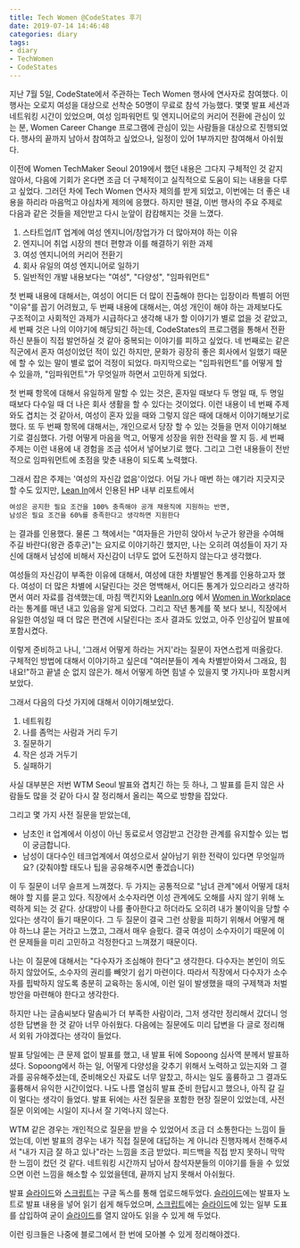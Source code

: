 ```yaml
---
title: Tech Women @CodeStates 후기
date: 2019-07-14 14:46:48
categories: diary
tags:
- diary
- TechWomen
- CodeStates
---
```


지난 7월 5일, CodeState에서 주관하는 Tech Women 행사에 연사자로 참여했다.
이 행사는 오로지 여성을 대상으로 선착순 50명이 무료로 참석 가능했다.
몇몇 발표 세션과 네트워킹 시간이 있었으며,
여성 임파워먼트 및 엔지니어로의 커리어 전환에 관심이 있는 분,
Women Career Change 프로그램에 관심이 있는 사람들을 대상으로 진행되었다.
행사의 끝까지 남아서 참여하고 싶었으나, 일정이 있어 1부까지만 참여해서 아쉬웠다.

<!--more-->
이전에 Women TechMaker Seoul 2019에서 했던 내용은 그다지 구체적인 것 같지 않아서,
다음에 기회가 온다면 조금 더 구체적이고 실직적으로 도움이 되는 내용을 다루고 싶었다.
그러던 차에 Tech Women 연사자 제의를 받게 되었고, 이번에는 더 좋은 내용을 하리라 마음먹고 야심차게 제의에 응했다.
하지만 웬걸, 이번 행사의 주요 주제로 다음과 같은 것들을 제안받고 다시 눈앞이 캄캄해지는 것을 느꼈다.

1. 스타트업/IT 업계에 여성 엔지니어/창업가가 더 많아져야 하는 이유
1. 엔지니어 취업 시장의 젠더 편향과 이를 해결하기 위한 과제
1. 여성 엔지니어의 커리어 전환기
1. 회사 유일의 여성 엔지니어로 일하기
1. 일반적인 개발 내용보다는 "여성", "다양성", "임파워먼트"

첫 번째 내용에 대해서는, 여성이 어디든 더 많이 진출해야 한다는 입장이라 특별히 어떤 "이유"를 꼽기 어려웠고,
두 번째 내용에 대해서는, 여성 개인이 해야 하는 과제보다도 구조적이고 사회적인 과제가 시급하다고 생각해 내가 할 이야기가 별로 없을 것 같았고,
세 번째 것은 나의 이야기에 해당되긴 하는데, CodeStates의 프로그램을 통해서 전환하신 분들이 직접 발언하실 것 같아 중복되는 이야기를 피하고 싶었다.
네 번째로는 같은 직군에서 혼자 여성이었던 적이 있긴 하지만, 문화가 굉장히 좋은 회사에서 일했기 때문에 할 수 있는 말이 별로 없어 걱정이 되었다.
마지막으로는 "임파워먼트"를 어떻게 할 수 있을까, "임파워먼트"가 무엇일까 하면서 고민하게 되었다.

첫 번째 항목에 대해서 유일하게 말할 수 있는 것은, 혼자일 때보다 두 명일 때, 두 명일 때보다 다수일 때 더 나은 회사 생활을 할 수 있다는 것이었다.
이런 내용이 네 번째 주제와도 겹치는 것 같아서, 여성이 혼자 있을 때와 그렇지 않은 때에 대해서 이야기해보기로 했다.
또 두 번째 항목에 대해서는, 개인으로서 당장 할 수 있는 것들을 먼저 이야기해보기로 결심했다.
가령 어떻게 마음을 먹고, 어떻게 성장을 위한 전략을 짤 지 등.
세 번째 주제는 이런 내용에 내 경험을 조금 섞어서 넣어보기로 했다.
그리고 그런 내용들이 전반적으로 임파워먼트에 초점을 맞춘 내용이 되도록 노력했다.

그래서 잡은 주제는 '여성의 자신감 없음'이었다.
어딜 가나 매번 하는 얘기라 지긋지긋할 수도 있지만,
[Lean In]에서 인용된 HP 내부 리포트에서

```txt
여성은 공지한 필요 조건을 100% 충족해야 공개 채용직에 지원하는 반면,
남성은 필요 조건을 60%를 충족한다고 생각하면 지원한다
```

는 결과를 인용했다.
물론 그 책에서는 "여자들은 가만히 앉아서 누군가 왕관을 수여해주길 바란다(왕관 증후군)"는 요지로 이야기하긴 했지만,
나는 오히려 여성들이 자기 자신에 대해서 남성에 비해서 자신감이 너무도 없어 도전하지 않는다고 생각했다.

여성들의 자신감이 부족한 이유에 대해서, 여성에 대한 차별발언 통계를 인용하고자 했다.
여성이 더 많은 차별에 시달린다는 것은 명백해서, 어디든 통계가 있으리라고 생각하면서 여러 자료를 검색했는데,
마침 맥킨지와 [LeanIn.org] 에서 [Women in Workplace]라는 통계를 매년 내고 있음을 알게 되었다.
그리고 작년 통계를 쭉 보다 보니, 직장에서 유일한 여성일 때 더 많은 편견에 시달린다는 조사 결과도 있었고, 아주 인상깊어 발표에 포함시켰다.

이렇게 준비하고 나니, '그래서 어떻게 하라는 거지'라는 질문이 자연스럽게 떠올랐다.
구체적인 방법에 대해서 이야기하고 싶은데 "여러분들이 계속 차별받아와서 그래요, 힘내요!"하고 끝낼 순 없지 않은가.
해서 어떻게 하면 힘낼 수 있을지 몇 가지나마 포함시켜보았다.

그래서 다음의 다섯 가지에 대해서 이야기해보았다.

1. 네트워킹
1. 나를 좀먹는 사람과 거리 두기
1. 질문하기
1. 작은 성과 거두기
1. 실패하기

사실 대부분은 저번 WTM Seoul 발표와 겹치긴 하는 듯 하나,
그 발표를 듣지 않은 사람들도 많을 것 같아 다시 잘 정리해서 올리는 쪽으로 방향을 잡았다.

그리고 몇 가지 사전 질문을 받았는데,

- 남초인 it 업계에서 이성이 아닌 동료로서 영감받고 건강한 관계를 유지할수 있는 법이 궁금합니다.
- 남성이 대다수인 테크업계에서 여성으로서 살아남기 위한 전략이 있다면 무엇일까요? (갖춰야할 태도나 팁을 공유해주시면 좋겠습니다)

이 두 질문이 너무 슬프게 느껴졌다.
두 가지는 공통적으로  "남녀 관계"에서 어떻게 대처해야 할 지를 묻고 있다.
직장에서 소수자라면 이성 관계에도 오해를 사지 않기 위해 노력하게 되는 것 같다.
상대방이 나를 좋아한다고 하더라도 오히려 내가 불이익을 당할 수 있다는 생각이 들기 때문이다.
그 두 질문이 결국 그런 상황을 피하기 위해서 어떻게 해야 하느냐 묻는 거라고 느꼈고, 그래서 매우 슬펐다.
결국 여성이 소수자이기 때문에 이런 문제들을 미리 고민하고 걱정한다고 느껴졌기 때문이다.

나는 이 질문에 대해서는 "다수자가 조심해야 한다"고 생각한다.
다수자는 본인이 의도하지 않았어도, 소수자의 권리를 빼앗기 쉽기 마련이다.
따라서 직장에서 다수자가 소수자를 핍박하지 않도록 충분히 교육하는 동시에,
이런 일이 발생했을 때의 구제책과 처벌 방안을 마련해야 한다고 생각한다.

하지만 나는 글솜씨보다 말솜씨가 더 부족한 사람이라, 그저 생각만 정리해서 갔더니 엉성한 답변을 한 것 같아 너무 아쉬웠다.
다음에는 질문에도 미리 답변을 다 글로 정리해서 외워 가야겠다는 생각이 들었다.

발표 당일에는 큰 문제 없이 발표를 했고, 내 발표 뒤에 Sopoong 심사역 분께서 발표하셨다.
Sopoong에서 하는 일, 어떻게 다양성을 갖추기 위해서 노력하고 있는지와 그 결과를 공유해주셨는데,
준비해오신 자료도 너무 알찼고, 하시는 일도 훌륭하고 그 결과도 훌륭해서 유익한 시간이었다.
나도 나름 열심히 발표 준비 한답시고 했으나, 아직 갈 길이 멀다는 생각이 들었다.
발표 뒤에는 사전 질문을 포함한 현장 질문이 있었는데,
사전 질문 이외에는 시일이 지나서 잘 기억나지 않는다.

WTM 같은 경우는 개인적으로 질문을 받을 수 있었어서 조금 더 소통한다는 느낌이 들었는데,
이번 발표의 경우는 내가 직접 질문에 대답하는 게 아니라 진행자께서 전해주셔서 "내가 지금 잘 하고 있나"라는 느낌을 조금 받았다.
피드백을 직접 받지 못하니 막막한 느낌이 컸던 것 같다.
네트워킹 시간까지 남아서 참석자분들의 이야기를 들을 수 있었으면 이런 느낌을 해소할 수 있었을텐데, 끝까지 남지 못해서 아쉬웠다.

발표 [슬라이드]와 [스크립트]는 구글 독스를 통해 업로드해두었다.
[슬라이드]에는 발표자 노트로 발표 내용을 넣어 읽기 쉽게 해두었으며,
[스크립트]에는 [슬라이드]에 있는 일부 도표를 삽입하여 굳이 [슬라이드]를 열지 않아도 읽을 수 있게 해 두었다.

이런 링크들은 나중에 블로그에서 한 번에 모아볼 수 있게 정리해야겠다.


[Lean In]: http://www.yes24.com/Product/Goods/8919377
[LeanIn.org]: https://leanin.org
[Women in Workplace]: https://womenintheworkplace.com
[슬라이드]: http://link.norang.io/am_i_doing_well/slides
[스크립트]: http://link.norang.io/am_i_doing_well/script
